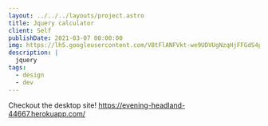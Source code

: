 ```yaml
---
layout: ../../../layouts/project.astro
title: Jquery calculator
client: Self
publishDate: 2021-03-07 00:00:00
img: https://lh5.googleusercontent.com/V8tFlANFVkt-we9UDVUgNzqHjFFGdS4p8tKD-ErSuWEFDflDlW0Yza357W7ezEBDC78=w2400
description: |
  jquery
tags:
  - design
  - dev
---
```

Checkout the desktop site!
https://evening-headland-44667.herokuapp.com/